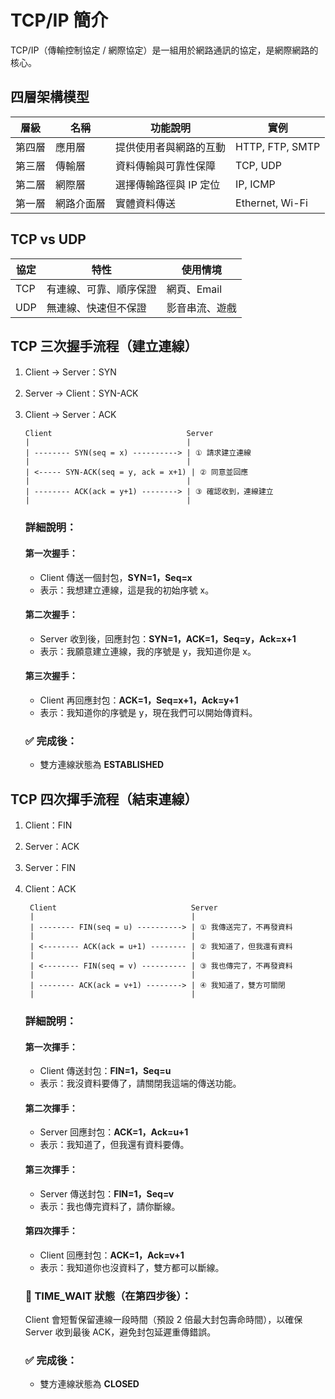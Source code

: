 # TCP/IP 簡介

TCP/IP（傳輸控制協定 / 網際協定）是一組用於網路通訊的協定，是網際網路的核心。

## 四層架構模型

| 層級 | 名稱 | 功能說明 | 實例 |
|------|------|----------|------|
| 第四層 | 應用層 | 提供使用者與網路的互動 | HTTP, FTP, SMTP |
| 第三層 | 傳輸層 | 資料傳輸與可靠性保障 | TCP, UDP |
| 第二層 | 網際層 | 選擇傳輸路徑與 IP 定位 | IP, ICMP |
| 第一層 | 網路介面層 | 實體資料傳送 | Ethernet, Wi-Fi |

## TCP vs UDP

| 協定 | 特性 | 使用情境 |
|------|------|----------|
| TCP | 有連線、可靠、順序保證 | 網頁、Email |
| UDP | 無連線、快速但不保證 | 影音串流、遊戲 |

## TCP 三次握手流程（建立連線）

1. Client → Server：SYN
2. Server → Client：SYN-ACK
3. Client → Server：ACK

    ```plaintext
    Client                              Server
    |                                   |
    | -------- SYN(seq = x) ----------> | ① 請求建立連線
    |                                   |
    | <----- SYN-ACK(seq = y, ack = x+1) | ② 同意並回應
    |                                   |
    | -------- ACK(ack = y+1) --------> | ③ 確認收到，連線建立
    |                                   |
    ```
   
   ### 詳細說明：

    #### 第一次握手：
    - Client 傳送一個封包，**SYN=1，Seq=x**
    - 表示：我想建立連線，這是我的初始序號 x。

    #### 第二次握手：
    - Server 收到後，回應封包：**SYN=1，ACK=1，Seq=y，Ack=x+1**
    - 表示：我願意建立連線，我的序號是 y，我知道你是 x。

    #### 第三次握手：
    - Client 再回應封包：**ACK=1，Seq=x+1，Ack=y+1**
    - 表示：我知道你的序號是 y，現在我們可以開始傳資料。

    ### ✅ 完成後：
    - 雙方連線狀態為 **ESTABLISHED**

## TCP 四次揮手流程（結束連線）

1. Client：FIN
2. Server：ACK
3. Server：FIN
4. Client：ACK
   
   ```plaintext
    Client                              Server
    |                                   |
    | -------- FIN(seq = u) ----------> | ① 我傳送完了，不再發資料
    |                                   |
    | <-------- ACK(ack = u+1) -------- | ② 我知道了，但我還有資料
    |                                   |
    | <-------- FIN(seq = v) ---------- | ③ 我也傳完了，不再發資料
    |                                   |
    | -------- ACK(ack = v+1) --------> | ④ 我知道了，雙方可關閉
    |                                   |
    ``` 
    ###  詳細說明：

     #### 第一次揮手：
     - Client 傳送封包：**FIN=1，Seq=u**
     - 表示：我沒資料要傳了，請關閉我這端的傳送功能。

     #### 第二次揮手：
     - Server 回應封包：**ACK=1，Ack=u+1**
     - 表示：我知道了，但我還有資料要傳。

     #### 第三次揮手：
     - Server 傳送封包：**FIN=1，Seq=v**
     - 表示：我也傳完資料了，請你斷線。

     #### 第四次揮手：
     - Client 回應封包：**ACK=1，Ack=v+1**
     - 表示：我知道你也沒資料了，雙方都可以斷線。

    ### 🔁 TIME_WAIT 狀態（在第四步後）：

    Client 會短暫保留連線一段時間（預設 2 倍最大封包壽命時間），以確保 Server 收到最後 ACK，避免封包延遲重傳錯誤。

    ### ✅ 完成後：
    - 雙方連線狀態為 **CLOSED**